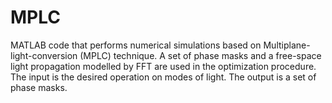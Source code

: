 # MPLC

MATLAB code that performs numerical simulations based on Multiplane-light-conversion (MPLC) technique. A set of phase masks and a free-space light propagation modelled by FFT are used in the optimization procedure. The input is the desired operation on modes of light. The output is a set of phase masks.
